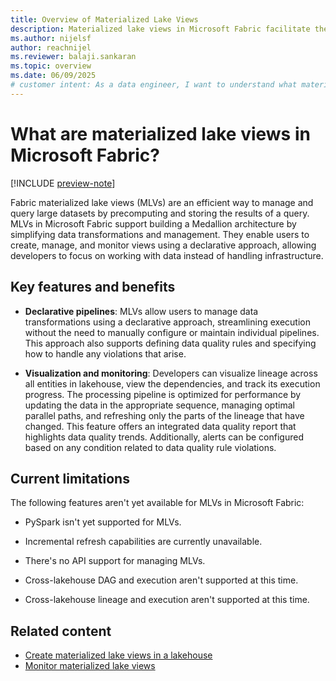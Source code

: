 ```yaml
---
title: Overview of Materialized Lake Views
description: Materialized lake views in Microsoft Fabric facilitate the implementation of the medallion architecture by enabling automated creation, scheduling, and execution of materialized lake views.
ms.author: nijelsf 
author: reachnijel
ms.reviewer: balaji.sankaran
ms.topic: overview
ms.date: 06/09/2025
# customer intent: As a data engineer, I want to understand what materialized lake views are in Microsoft Fabric so that I can leverage them for building a Medallion architecture.
---
```


# What are materialized lake views in Microsoft Fabric? 

[!INCLUDE [preview-note](./includes/materialized-lake-views-preview-note.md)]

Fabric materialized lake views (MLVs) are an efficient way to manage and query large datasets by precomputing and storing the results of a query. MLVs in Microsoft Fabric support building a Medallion architecture by simplifying data transformations and management. They enable users to create, manage, and monitor views using a declarative approach, allowing developers to focus on working with data instead of handling infrastructure.

## Key features and benefits

* **Declarative pipelines**: MLVs allow users to manage data transformations using a declarative approach, streamlining execution without the need to manually configure or maintain individual pipelines. This approach also supports defining data quality rules and specifying how to handle any violations that arise.

* **Visualization and monitoring**: Developers can visualize lineage across all entities in lakehouse, view the dependencies, and track its execution progress. The processing pipeline is optimized for performance by updating the data in the appropriate sequence, managing optimal parallel paths, and refreshing only the parts of the lineage that have changed. This feature offers an integrated data quality report that highlights data quality trends. Additionally, alerts can be configured based on any condition related to data quality rule violations.

## Current limitations

The following features aren't yet available for MLVs in Microsoft Fabric:

* PySpark isn't yet supported for MLVs.

* Incremental refresh capabilities are currently unavailable.

* There's no API support for managing MLVs.

* Cross-lakehouse DAG and execution aren't supported at this time.

* Cross-lakehouse lineage and execution aren't supported at this time.

## Related content

* [Create materialized lake views in a lakehouse](create-materialized-lake-view.md)
* [Monitor materialized lake views](monitor-materialized-lake-views.md)

